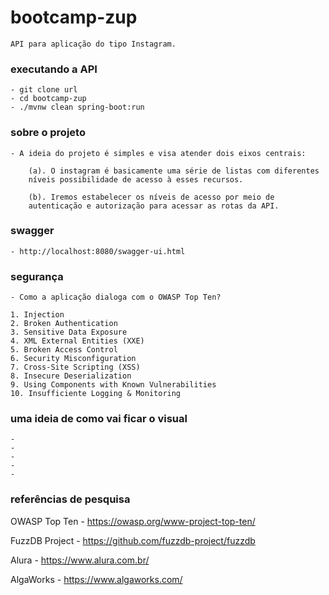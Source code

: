 # bootcamp-zup

    API para aplicação do tipo Instagram.

### executando a API

    - git clone url
    - cd bootcamp-zup
    - ./mvnw clean spring-boot:run

### sobre o projeto

    - A ideia do projeto é simples e visa atender dois eixos centrais:

        (a). O instagram é basicamente uma série de listas com diferentes
        níveis possibilidade de acesso à esses recursos.

        (b). Iremos estabelecer os níveis de acesso por meio de 
        autenticação e autorização para acessar as rotas da API.

### swagger

    - http://localhost:8080/swagger-ui.html

### segurança

    - Como a aplicação dialoga com o OWASP Top Ten?

    1. Injection
    2. Broken Authentication
    3. Sensitive Data Exposure
    4. XML External Entities (XXE)
    5. Broken Access Control
    6. Security Misconfiguration
    7. Cross-Site Scripting (XSS)
    8. Insecure Deserialization
    9. Using Components with Known Vulnerabilities
    10. Insufficiente Logging & Monitoring

### uma ideia de como vai ficar o visual

    -
    -
    -
    -
    -

### referências de pesquisa

OWASP Top Ten - https://owasp.org/www-project-top-ten/

FuzzDB Project - https://github.com/fuzzdb-project/fuzzdb

Alura - https://www.alura.com.br/

AlgaWorks - https://www.algaworks.com/

